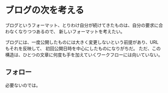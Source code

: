 # ブログの次を考える

ブログというフォーマット、とりわけ自分が続けてきたものは、自分の要求に合わなくなりつつあるので、
新しいフォーマットを考えたい。

ブログには、一度公開したものには大きく変更しないという前提があり、URL もそれを反映して、
初回公開日時を中心にしたものになりがちだ。
ただ、この構造は、ひとつの文章に何度も手を加えていくワークフローには向いていない。

## フォロー

必要ないのでは。

